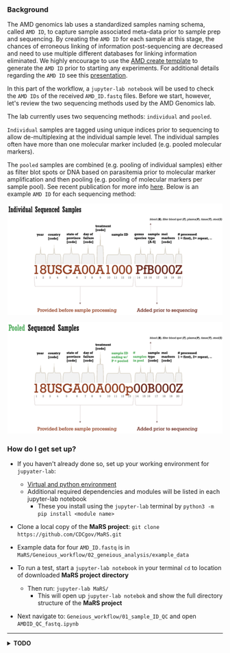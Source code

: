 ### Background ###

The AMD genomics lab uses a standardized samples naming schema, called `AMD ID`, to capture sample associated meta-data prior to sample prep and sequencing. By creating the `AMD ID` for each sample at this stage, the chances of erroneous linking of information post-sequencing are decreased and need to use multiple different databases for linking information eliminated. We highly encourage to use the [AMD create template](https://github.com/CDCgov/MaRS/blob/master/Geneious_workflow/01_sample_ID_QC/files/AMD_ID_create_template.xlsx) to generate the `AMD ID` prior to starting any experiments. For additional details regarding the `AMD ID` see this [presentation](https://github.com/CDCgov/MaRS/blob/master/Geneious_workflow/01_sample_ID_QC/files/AMD_ID_create_key.pptx).

In this part of the workflow, a `jupyter-lab notebook` will be used to check the `AMD IDs` of the received `AMD_ID.fastq` files. Before we start, however, let's review the two sequencing methods used by the AMD Genomics lab.  

The lab currently uses two sequencing methods: `individual` and `pooled`.

`Individual` samples are tagged using unique indices prior to sequencing to allow de-multiplexing at the individual sample level. The individual samples often have more than one molecular marker included (e.g. pooled molecular markers).

The `pooled` samples are combined (e.g. pooling of individual samples) either as filter blot spots or DNA  based on parasitemia prior to molecular marker amplification and then pooling (e.g. pooling of molecular markers per sample pool). See recent publication for more info [here](https://pubmed.ncbi.nlm.nih.gov/35030215/). Below is an example `AMD ID` for each sequencing method:

<img
  src="/images/ind_sample_ID.png"
  width="600">

  <img
    src="/images/pooled_sample_ID.png"
    width="600">


### How do I get set up? ###
* If you haven't already done so, set up your working environment for `jupyater-lab`:
  * [Virtual and python environment](https://github.com/CDCgov/MaRS/blob/master/Geneious_workflow/py_ve_setup.md)
  * Additional required dependencies and modules will be listed in each jupyter-lab notebook
    * These you install using the `jupyter-lab` terminal by `python3 -m pip install <module name>`


* Clone a local copy of the **MaRS project**: `git clone https://github.com/CDCgov/MaRS.git`
* Example data for four `AMD_ID.fastq` is in `MaRS/Geneious_workflow/02_geneious_analysis/example_data`
* To run a test, start a `jupyter-lab notebook` in your terminal `cd` to location of downloaded **MaRS project directory**
  * Then run: `jupyter-lab MaRS/`
    * This will open up `jupyter-lab notebok` and show the full directory structure of the **MaRS project**
* Next navigate to: `Geneious_workflow/01_sample_ID_QC` and open `AMDID_QC_fastq.ipynb`


----
<details>
  <summary><strong>TODO</strong></summary>

> Author: @ET 4/5/22 :goat:  
>> Edited: @ET 4/12/22
----
>#### TODO ####
>#### Activity Name ####

 - [ ] Update readme to point to new example fastq (external)
   - [ ] Add directions on how to download from SRA
   - [ ] Write script to modify SRA_ID to AMD_ID based on SRA record  

>#### Completed Activity ✓ ####
 - [x] Update readme
    - [x] add info on naming schema for AMD_IDs  
    - [x] instructions on how to generate AMD_IDs
    - [x] test links to images  
 - [x] Jupyter-lab set up
    - [x] How to install?
    - [x] How to start up, run quick test
 - [x] Add example input data

------
</details>
